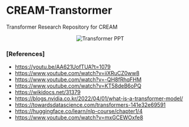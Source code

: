 # CREAM-Transtormer
Transformer Research Repository for CREAM

<div align="center"><img src="./ppt.gif" title="Transformer PPT"/></div>

### [References]
* https://youtu.be/AA621UofTUA?t=1079
* https://www.youtube.com/watch?v=iiXRuCZ0ww8
* https://www.youtube.com/watch?v=-QH8fRhqFHM
* https://www.youtube.com/watch?v=KT58deB6oPQ
* https://wikidocs.net/31379
* https://blogs.nvidia.co.kr/2022/04/01/what-is-a-transformer-model/
* https://towardsdatascience.com/transformers-141e32e69591
* https://huggingface.co/learn/nlp-course/chapter1/4
* https://www.youtube.com/watch?v=mxGCEWOxfe8
